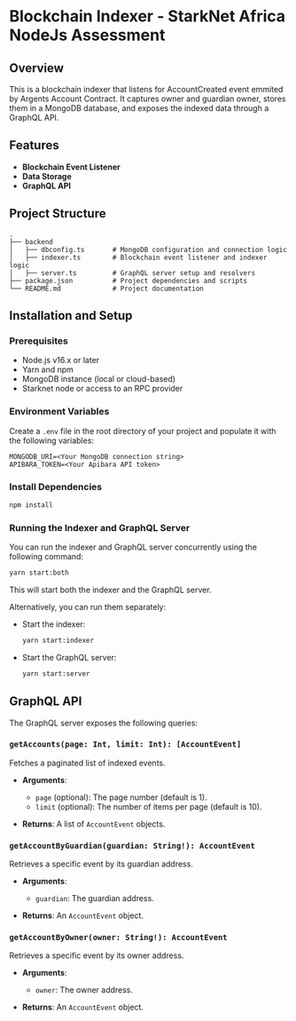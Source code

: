 # Blockchain Indexer - StarkNet Africa NodeJs Assessment

## Overview

This is a blockchain indexer that listens for AccountCreated event emmited by Argents Account Contract. It captures owner and guardian owner, stores them in a MongoDB database, and exposes the indexed data through a GraphQL API. 

## Features

- **Blockchain Event Listener**
- **Data Storage**
- **GraphQL API**

## Project Structure

```plaintext
.
├── backend
│   ├── dbconfig.ts       # MongoDB configuration and connection logic
│   ├── indexer.ts        # Blockchain event listener and indexer logic
│   ├── server.ts         # GraphQL server setup and resolvers
├── package.json          # Project dependencies and scripts
└── README.md             # Project documentation
```

## Installation and Setup

### Prerequisites

- Node.js v16.x or later
- Yarn and npm
- MongoDB instance (local or cloud-based)
- Starknet node or access to an RPC provider

### Environment Variables

Create a `.env` file in the root directory of your project and populate it with the following variables:

```plaintext
MONGODB_URI=<Your MongoDB connection string>
APIBARA_TOKEN=<Your Apibara API token>
```

### Install Dependencies

```bash
npm install
```

### Running the Indexer and GraphQL Server

You can run the indexer and GraphQL server concurrently using the following command:

```bash
yarn start:both
```

This will start both the indexer and the GraphQL server.

Alternatively, you can run them separately:

- Start the indexer:

  ```bash
  yarn start:indexer
  ```

- Start the GraphQL server:

  ```bash
  yarn start:server
  ```

## GraphQL API

The GraphQL server exposes the following queries:

### `getAccounts(page: Int, limit: Int): [AccountEvent]`

Fetches a paginated list of indexed events.

- **Arguments**:
  - `page` (optional): The page number (default is 1).
  - `limit` (optional): The number of items per page (default is 10).

- **Returns**: A list of `AccountEvent` objects.

### `getAccountByGuardian(guardian: String!): AccountEvent`

Retrieves a specific event by its guardian address.

- **Arguments**:
  - `guardian`: The guardian address.

- **Returns**: An `AccountEvent` object.

### `getAccountByOwner(owner: String!): AccountEvent`

Retrieves a specific event by its owner address.

- **Arguments**:
  - `owner`: The owner address.

- **Returns**: An `AccountEvent` object.

```
```
